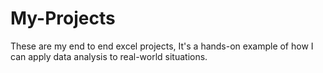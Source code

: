 # My-Projects
These are my end to end excel projects, It's a hands-on example of how I can apply data analysis to real-world situations.
